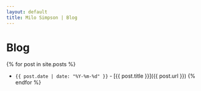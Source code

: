 ```yaml
---
layout: default
title: Milo Simpson | Blog
---
```


# Blog

{% for post in site.posts %}
- `{{ post.date | date: "%Y-%m-%d" }}` - [{{ post.title }}]({{ post.url }}) {% endfor %}
